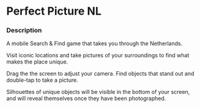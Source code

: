 # Perfect Picture NL

### Description
A mobile Search & Find game that takes you through the Netherlands.

Visit iconic locations and take pictures of your surroundings to find what makes the place unique.

Drag the the screen to adjust your camera.
Find objects that stand out and double-tap to take a picture.

Silhouettes of unique objects will be visible in the bottom of your screen, and will reveal themselves once they have been photographed.

